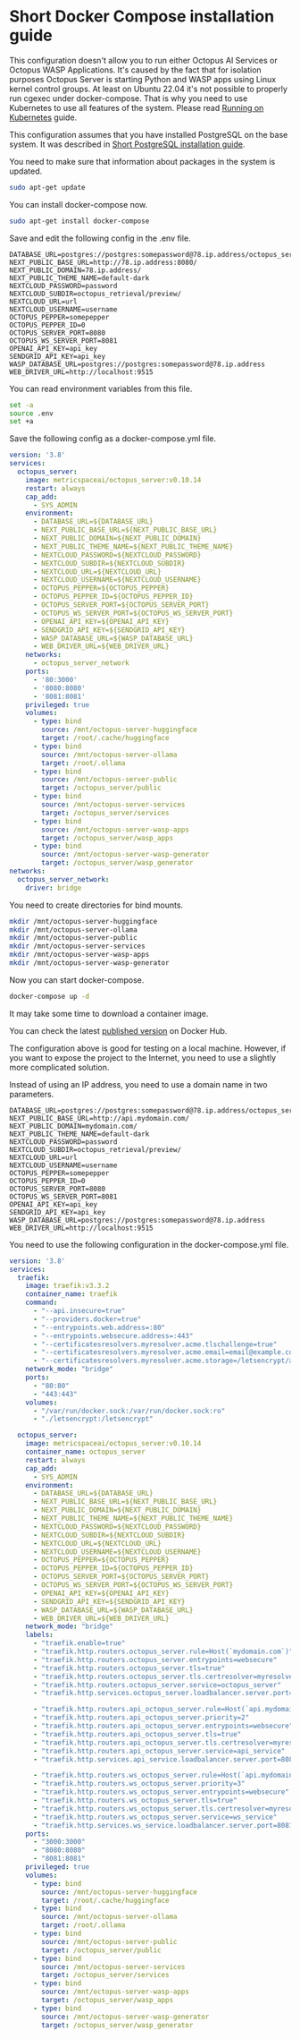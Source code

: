 # Short Docker Compose installation guide

This configuration doesn't allow you to run either Octopus AI Services or Octopus WASP Applications. It's caused by the fact that for isolation purposes Octopus Server is starting Python and WASP apps using Linux kernel control groups. At least on Ubuntu 22.04 it's not possible to properly run cgexec under docker-compose. That is why you need to use Kubernetes to use all features of the system. Please read [Running on Kubernetes](doc/kubernetes.md) guide.

This configuration assumes that you have installed PostgreSQL on the base system. It was described in [Short PostgreSQL installation guide](postgresql.md).

You need to make sure that information about packages in the system is updated.

```sh
sudo apt-get update
```

You can install docker-compose now.

```sh
sudo apt-get install docker-compose
```

Save and edit the following config in the .env file.

```text
DATABASE_URL=postgres://postgres:somepassword@78.ip.address/octopus_server
NEXT_PUBLIC_BASE_URL=http://78.ip.address:8080/
NEXT_PUBLIC_DOMAIN=78.ip.address/
NEXT_PUBLIC_THEME_NAME=default-dark
NEXTCLOUD_PASSWORD=password
NEXTCLOUD_SUBDIR=octopus_retrieval/preview/
NEXTCLOUD_URL=url
NEXTCLOUD_USERNAME=username
OCTOPUS_PEPPER=somepepper
OCTOPUS_PEPPER_ID=0
OCTOPUS_SERVER_PORT=8080
OCTOPUS_WS_SERVER_PORT=8081
OPENAI_API_KEY=api_key
SENDGRID_API_KEY=api_key
WASP_DATABASE_URL=postgres://postgres:somepassword@78.ip.address
WEB_DRIVER_URL=http://localhost:9515
```

You can read environment variables from this file.

```sh
set -a
source .env
set +a
```

Save the following config as a docker-compose.yml file.

```yaml
version: '3.8'
services:
  octopus_server:
    image: metricspaceai/octopus_server:v0.10.14
    restart: always
    cap_add:
      - SYS_ADMIN
    environment:
      - DATABASE_URL=${DATABASE_URL}
      - NEXT_PUBLIC_BASE_URL=${NEXT_PUBLIC_BASE_URL}
      - NEXT_PUBLIC_DOMAIN=${NEXT_PUBLIC_DOMAIN}
      - NEXT_PUBLIC_THEME_NAME=${NEXT_PUBLIC_THEME_NAME}
      - NEXTCLOUD_PASSWORD=${NEXTCLOUD_PASSWORD}
      - NEXTCLOUD_SUBDIR=${NEXTCLOUD_SUBDIR}
      - NEXTCLOUD_URL=${NEXTCLOUD_URL}
      - NEXTCLOUD_USERNAME=${NEXTCLOUD_USERNAME}
      - OCTOPUS_PEPPER=${OCTOPUS_PEPPER}
      - OCTOPUS_PEPPER_ID=${OCTOPUS_PEPPER_ID}
      - OCTOPUS_SERVER_PORT=${OCTOPUS_SERVER_PORT}
      - OCTOPUS_WS_SERVER_PORT=${OCTOPUS_WS_SERVER_PORT}
      - OPENAI_API_KEY=${OPENAI_API_KEY}
      - SENDGRID_API_KEY=${SENDGRID_API_KEY}
      - WASP_DATABASE_URL=${WASP_DATABASE_URL}
      - WEB_DRIVER_URL=${WEB_DRIVER_URL}
    networks:
      - octopus_server_network
    ports:
      - '80:3000'
      - '8080:8080'
      - '8081:8081'
    privileged: true
    volumes:
      - type: bind
        source: /mnt/octopus-server-huggingface
        target: /root/.cache/huggingface
      - type: bind
        source: /mnt/octopus-server-ollama
        target: /root/.ollama
      - type: bind
        source: /mnt/octopus-server-public
        target: /octopus_server/public
      - type: bind
        source: /mnt/octopus-server-services
        target: /octopus_server/services
      - type: bind
        source: /mnt/octopus-server-wasp-apps
        target: /octopus_server/wasp_apps
      - type: bind
        source: /mnt/octopus-server-wasp-generator
        target: /octopus_server/wasp_generator
networks:
  octopus_server_network:
    driver: bridge
```

You need to create directories for bind mounts.

```sh
mkdir /mnt/octopus-server-huggingface
mkdir /mnt/octopus-server-ollama
mkdir /mnt/octopus-server-public
mkdir /mnt/octopus-server-services
mkdir /mnt/octopus-server-wasp-apps
mkdir /mnt/octopus-server-wasp-generator
```

Now you can start docker-compose.

```sh
docker-compose up -d
```

It may take some time to download a container image.

You can check the latest [published version](https://hub.docker.com/r/metricspaceai/octopus_server/tags) on Docker Hub.

The configuration above is good for testing on a local machine. However, if you want to expose the project to the Internet, you need to use a slightly more complicated solution.

Instead of using an IP address, you need to use a domain name in two parameters.

```text
DATABASE_URL=postgres://postgres:somepassword@78.ip.address/octopus_server
NEXT_PUBLIC_BASE_URL=http://api.mydomain.com/
NEXT_PUBLIC_DOMAIN=mydomain.com/
NEXT_PUBLIC_THEME_NAME=default-dark
NEXTCLOUD_PASSWORD=password
NEXTCLOUD_SUBDIR=octopus_retrieval/preview/
NEXTCLOUD_URL=url
NEXTCLOUD_USERNAME=username
OCTOPUS_PEPPER=somepepper
OCTOPUS_PEPPER_ID=0
OCTOPUS_SERVER_PORT=8080
OCTOPUS_WS_SERVER_PORT=8081
OPENAI_API_KEY=api_key
SENDGRID_API_KEY=api_key
WASP_DATABASE_URL=postgres://postgres:somepassword@78.ip.address
WEB_DRIVER_URL=http://localhost:9515
```

You need to use the following configuration in the docker-compose.yml file.

```yaml
version: '3.8'
services:
  traefik:
    image: traefik:v3.3.2
    container_name: traefik
    command:
      - "--api.insecure=true"
      - "--providers.docker=true"
      - "--entrypoints.web.address=:80"
      - "--entrypoints.websecure.address=:443"
      - "--certificatesresolvers.myresolver.acme.tlschallenge=true"
      - "--certificatesresolvers.myresolver.acme.email=email@example.com"
      - "--certificatesresolvers.myresolver.acme.storage=/letsencrypt/acme.json"
    network_mode: "bridge"
    ports:
      - "80:80"
      - "443:443"
    volumes:
      - "/var/run/docker.sock:/var/run/docker.sock:ro"
      - "./letsencrypt:/letsencrypt"

  octopus_server:
    image: metricspaceai/octopus_server:v0.10.14
    container_name: octopus_server
    restart: always
    cap_add:
      - SYS_ADMIN
    environment:
      - DATABASE_URL=${DATABASE_URL}
      - NEXT_PUBLIC_BASE_URL=${NEXT_PUBLIC_BASE_URL}
      - NEXT_PUBLIC_DOMAIN=${NEXT_PUBLIC_DOMAIN}
      - NEXT_PUBLIC_THEME_NAME=${NEXT_PUBLIC_THEME_NAME}
      - NEXTCLOUD_PASSWORD=${NEXTCLOUD_PASSWORD}
      - NEXTCLOUD_SUBDIR=${NEXTCLOUD_SUBDIR}
      - NEXTCLOUD_URL=${NEXTCLOUD_URL}
      - NEXTCLOUD_USERNAME=${NEXTCLOUD_USERNAME}
      - OCTOPUS_PEPPER=${OCTOPUS_PEPPER}
      - OCTOPUS_PEPPER_ID=${OCTOPUS_PEPPER_ID}
      - OCTOPUS_SERVER_PORT=${OCTOPUS_SERVER_PORT}
      - OCTOPUS_WS_SERVER_PORT=${OCTOPUS_WS_SERVER_PORT}
      - OPENAI_API_KEY=${OPENAI_API_KEY}
      - SENDGRID_API_KEY=${SENDGRID_API_KEY}
      - WASP_DATABASE_URL=${WASP_DATABASE_URL}
      - WEB_DRIVER_URL=${WEB_DRIVER_URL}
    network_mode: "bridge"
    labels:
      - "traefik.enable=true"
      - "traefik.http.routers.octopus_server.rule=Host(`mydomain.com`)"
      - "traefik.http.routers.octopus_server.entrypoints=websecure"
      - "traefik.http.routers.octopus_server.tls=true"
      - "traefik.http.routers.octopus_server.tls.certresolver=myresolver"
      - "traefik.http.routers.octopus_server.service=octopus_server"
      - "traefik.http.services.octopus_server.loadbalancer.server.port=3000"

      - "traefik.http.routers.api_octopus_server.rule=Host(`api.mydomain.com`) && PathPrefix(`/api/`)"
      - "traefik.http.routers.api_octopus_server.priority=2"
      - "traefik.http.routers.api_octopus_server.entrypoints=websecure"
      - "traefik.http.routers.api_octopus_server.tls=true"
      - "traefik.http.routers.api_octopus_server.tls.certresolver=myresolver"
      - "traefik.http.routers.api_octopus_server.service=api_service"
      - "traefik.http.services.api_service.loadbalancer.server.port=8080"

      - "traefik.http.routers.ws_octopus_server.rule=Host(`api.mydomain.com`) && PathPrefix(`/ws/`)"
      - "traefik.http.routers.ws_octopus_server.priority=3"
      - "traefik.http.routers.ws_octopus_server.entrypoints=websecure"
      - "traefik.http.routers.ws_octopus_server.tls=true"
      - "traefik.http.routers.ws_octopus_server.tls.certresolver=myresolver"
      - "traefik.http.routers.ws_octopus_server.service=ws_service"
      - "traefik.http.services.ws_service.loadbalancer.server.port=8081"
    ports:
      - "3000:3000"
      - "8080:8080"
      - "8081:8081"
    privileged: true
    volumes:
      - type: bind
        source: /mnt/octopus-server-huggingface
        target: /root/.cache/huggingface
      - type: bind
        source: /mnt/octopus-server-ollama
        target: /root/.ollama
      - type: bind
        source: /mnt/octopus-server-public
        target: /octopus_server/public
      - type: bind
        source: /mnt/octopus-server-services
        target: /octopus_server/services
      - type: bind
        source: /mnt/octopus-server-wasp-apps
        target: /octopus_server/wasp_apps
      - type: bind
        source: /mnt/octopus-server-wasp-generator
        target: /octopus_server/wasp_generator
```
